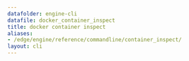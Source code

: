 ```yaml
---
datafolder: engine-cli
datafile: docker_container_inspect
title: docker container inspect
aliases:
- /edge/engine/reference/commandline/container_inspect/
layout: cli
---
```


<!--
This page is automatically generated from Docker's source code. If you want to
suggest a change to the text that appears here, open a ticket or pull request
in the source repository on GitHub:

https://github.com/docker/cli
-->